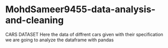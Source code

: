 # MohdSameer9455-data-analysis-and-cleaning
CARS DATASET Here the data of diffrent cars given with their specification  we are going to analyze the dataframe with pandas
